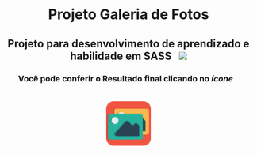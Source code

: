 <div align="center">

# Projeto Galeria de Fotos 

## Projeto para desenvolvimento de aprendizado e habilidade em SASS&nbsp;&nbsp;&nbsp;<img height="80em" src="https://cdn.jsdelivr.net/gh/devicons/devicon/icons/sass/sass-original.svg" />


### Você pode conferir o Resultado final clicando no **_ícone_**&nbsp;&nbsp;&nbsp;<br><br>
[<img height="90em" src="https://github.com/LeandroDukievicz/galery-sass/blob/main/img/gallery.svg" />](https://galery-sass.vercel.app/)
